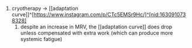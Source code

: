 1. cryotherapy → [[adaptation curve]]^[https://www.instagram.com/p/CTc5EMSr9Hc/]^[nid:1630910738328]
	1. despite an increase in MRV, the [[adaptation curve]] does drop unless compensated with extra work (which can produce more systemic fatigue)